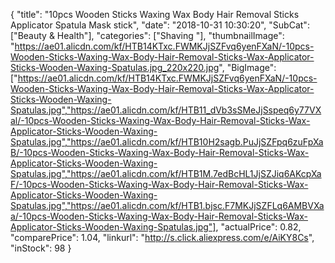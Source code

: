 {
	"title": "10pcs Wooden Sticks Waxing Wax Body Hair Removal Sticks Applicator Spatula Mask stick",
	"date": "2018-10-31 10:30:20",
	"SubCat": ["Beauty & Health"],
	"categories": ["Shaving "],
	"thumbnailImage": "https://ae01.alicdn.com/kf/HTB14KTxc.FWMKJjSZFvq6yenFXaN/-10pcs-Wooden-Sticks-Waxing-Wax-Body-Hair-Removal-Sticks-Wax-Applicator-Sticks-Wooden-Waxing-Spatulas.jpg_220x220.jpg",
	"BigImage": ["https://ae01.alicdn.com/kf/HTB14KTxc.FWMKJjSZFvq6yenFXaN/-10pcs-Wooden-Sticks-Waxing-Wax-Body-Hair-Removal-Sticks-Wax-Applicator-Sticks-Wooden-Waxing-Spatulas.jpg","https://ae01.alicdn.com/kf/HTB11_dVb3sSMeJjSspeq6y77VXal/-10pcs-Wooden-Sticks-Waxing-Wax-Body-Hair-Removal-Sticks-Wax-Applicator-Sticks-Wooden-Waxing-Spatulas.jpg","https://ae01.alicdn.com/kf/HTB10H2sagb.PuJjSZFpq6zuFpXaB/-10pcs-Wooden-Sticks-Waxing-Wax-Body-Hair-Removal-Sticks-Wax-Applicator-Sticks-Wooden-Waxing-Spatulas.jpg","https://ae01.alicdn.com/kf/HTB1M.7edBcHL1JjSZJiq6AKcpXaF/-10pcs-Wooden-Sticks-Waxing-Wax-Body-Hair-Removal-Sticks-Wax-Applicator-Sticks-Wooden-Waxing-Spatulas.jpg","https://ae01.alicdn.com/kf/HTB1.bjsc.F7MKJjSZFLq6AMBVXaa/-10pcs-Wooden-Sticks-Waxing-Wax-Body-Hair-Removal-Sticks-Wax-Applicator-Sticks-Wooden-Waxing-Spatulas.jpg"],
	"actualPrice": 0.82,
	"comparePrice": 1.04,
	"linkurl": "http://s.click.aliexpress.com/e/AiKY8Cs",
	"inStock": 98
}
